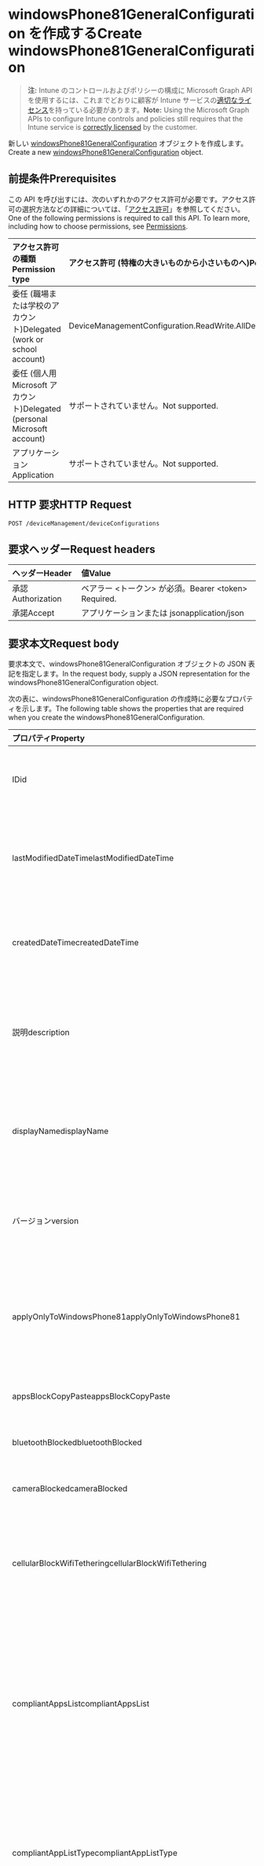 # <a name="create-windowsphone81generalconfiguration"></a><span data-ttu-id="80aaa-101">windowsPhone81GeneralConfiguration を作成する</span><span class="sxs-lookup"><span data-stu-id="80aaa-101">Create windowsPhone81GeneralConfiguration</span></span>

> <span data-ttu-id="80aaa-102">**注:** Intune のコントロールおよびポリシーの構成に Microsoft Graph API を使用するには、これまでどおりに顧客が Intune サービスの[適切なライセンス](https://go.microsoft.com/fwlink/?linkid=839381)を持っている必要があります。</span><span class="sxs-lookup"><span data-stu-id="80aaa-102">**Note:** Using the Microsoft Graph APIs to configure Intune controls and policies still requires that the Intune service is [correctly licensed](https://go.microsoft.com/fwlink/?linkid=839381) by the customer.</span></span>

<span data-ttu-id="80aaa-103">新しい [windowsPhone81GeneralConfiguration](../resources/intune_deviceconfig_windowsphone81generalconfiguration.md) オブジェクトを作成します。</span><span class="sxs-lookup"><span data-stu-id="80aaa-103">Create a new [windowsPhone81GeneralConfiguration](../resources/intune_deviceconfig_windowsphone81generalconfiguration.md) object.</span></span>
## <a name="prerequisites"></a><span data-ttu-id="80aaa-104">前提条件</span><span class="sxs-lookup"><span data-stu-id="80aaa-104">Prerequisites</span></span>
<span data-ttu-id="80aaa-p101">この API を呼び出すには、次のいずれかのアクセス許可が必要です。アクセス許可の選択方法などの詳細については、「[アクセス許可](../../../concepts/permissions_reference.md)」を参照してください。</span><span class="sxs-lookup"><span data-stu-id="80aaa-p101">One of the following permissions is required to call this API. To learn more, including how to choose permissions, see [Permissions](../../../concepts/permissions_reference.md).</span></span>

|<span data-ttu-id="80aaa-107">アクセス許可の種類</span><span class="sxs-lookup"><span data-stu-id="80aaa-107">Permission type</span></span>|<span data-ttu-id="80aaa-108">アクセス許可 (特権の大きいものから小さいものへ)</span><span class="sxs-lookup"><span data-stu-id="80aaa-108">Permissions (from most to least privileged)</span></span>|
|:---|:---|
|<span data-ttu-id="80aaa-109">委任 (職場または学校のアカウント)</span><span class="sxs-lookup"><span data-stu-id="80aaa-109">Delegated (work or school account)</span></span>|<span data-ttu-id="80aaa-110">DeviceManagementConfiguration.ReadWrite.All</span><span class="sxs-lookup"><span data-stu-id="80aaa-110">DeviceManagementConfiguration.ReadWrite.All</span></span>|
|<span data-ttu-id="80aaa-111">委任 (個人用 Microsoft アカウント)</span><span class="sxs-lookup"><span data-stu-id="80aaa-111">Delegated (personal Microsoft account)</span></span>|<span data-ttu-id="80aaa-112">サポートされていません。</span><span class="sxs-lookup"><span data-stu-id="80aaa-112">Not supported.</span></span>|
|<span data-ttu-id="80aaa-113">アプリケーション</span><span class="sxs-lookup"><span data-stu-id="80aaa-113">Application</span></span>|<span data-ttu-id="80aaa-114">サポートされていません。</span><span class="sxs-lookup"><span data-stu-id="80aaa-114">Not supported.</span></span>|

## <a name="http-request"></a><span data-ttu-id="80aaa-115">HTTP 要求</span><span class="sxs-lookup"><span data-stu-id="80aaa-115">HTTP Request</span></span>
<!-- {
  "blockType": "ignored"
}
-->
``` http
POST /deviceManagement/deviceConfigurations
```

## <a name="request-headers"></a><span data-ttu-id="80aaa-116">要求ヘッダー</span><span class="sxs-lookup"><span data-stu-id="80aaa-116">Request headers</span></span>
|<span data-ttu-id="80aaa-117">ヘッダー</span><span class="sxs-lookup"><span data-stu-id="80aaa-117">Header</span></span>|<span data-ttu-id="80aaa-118">値</span><span class="sxs-lookup"><span data-stu-id="80aaa-118">Value</span></span>|
|:---|:---|
|<span data-ttu-id="80aaa-119">承認</span><span class="sxs-lookup"><span data-stu-id="80aaa-119">Authorization</span></span>|<span data-ttu-id="80aaa-120">ベアラー &lt;トークン&gt; が必須。</span><span class="sxs-lookup"><span data-stu-id="80aaa-120">Bearer &lt;token&gt; Required.</span></span>|
|<span data-ttu-id="80aaa-121">承諾</span><span class="sxs-lookup"><span data-stu-id="80aaa-121">Accept</span></span>|<span data-ttu-id="80aaa-122">アプリケーションまたは json</span><span class="sxs-lookup"><span data-stu-id="80aaa-122">application/json</span></span>|

## <a name="request-body"></a><span data-ttu-id="80aaa-123">要求本文</span><span class="sxs-lookup"><span data-stu-id="80aaa-123">Request body</span></span>
<span data-ttu-id="80aaa-124">要求本文で、windowsPhone81GeneralConfiguration オブジェクトの JSON 表記を指定します。</span><span class="sxs-lookup"><span data-stu-id="80aaa-124">In the request body, supply a JSON representation for the windowsPhone81GeneralConfiguration object.</span></span>

<span data-ttu-id="80aaa-125">次の表に、windowsPhone81GeneralConfiguration の作成時に必要なプロパティを示します。</span><span class="sxs-lookup"><span data-stu-id="80aaa-125">The following table shows the properties that are required when you create the windowsPhone81GeneralConfiguration.</span></span>

|<span data-ttu-id="80aaa-126">プロパティ</span><span class="sxs-lookup"><span data-stu-id="80aaa-126">Property</span></span>|<span data-ttu-id="80aaa-127">型</span><span class="sxs-lookup"><span data-stu-id="80aaa-127">Type</span></span>|<span data-ttu-id="80aaa-128">説明</span><span class="sxs-lookup"><span data-stu-id="80aaa-128">Description</span></span>|
|:---|:---|:---|
|<span data-ttu-id="80aaa-129">ID</span><span class="sxs-lookup"><span data-stu-id="80aaa-129">id</span></span>|<span data-ttu-id="80aaa-130">文字列</span><span class="sxs-lookup"><span data-stu-id="80aaa-130">String</span></span>|<span data-ttu-id="80aaa-131">エンティティのキー。</span><span class="sxs-lookup"><span data-stu-id="80aaa-131">Key of the entity.</span></span> <span data-ttu-id="80aaa-132">[deviceConfiguration](../resources/intune_deviceconfig_deviceconfiguration.md) から継承します</span><span class="sxs-lookup"><span data-stu-id="80aaa-132">Inherited from [deviceConfiguration](../resources/intune_deviceconfig_deviceconfiguration.md)</span></span>|
|<span data-ttu-id="80aaa-133">lastModifiedDateTime</span><span class="sxs-lookup"><span data-stu-id="80aaa-133">lastModifiedDateTime</span></span>|<span data-ttu-id="80aaa-134">DateTimeOffset</span><span class="sxs-lookup"><span data-stu-id="80aaa-134">DateTimeOffset</span></span>|<span data-ttu-id="80aaa-135">オブジェクトが最後に変更された DateTime。</span><span class="sxs-lookup"><span data-stu-id="80aaa-135">DateTime the object was last modified.</span></span> <span data-ttu-id="80aaa-136">[deviceConfiguration](../resources/intune_deviceconfig_deviceconfiguration.md) から継承します</span><span class="sxs-lookup"><span data-stu-id="80aaa-136">Inherited from [deviceConfiguration](../resources/intune_deviceconfig_deviceconfiguration.md)</span></span>|
|<span data-ttu-id="80aaa-137">createdDateTime</span><span class="sxs-lookup"><span data-stu-id="80aaa-137">createdDateTime</span></span>|<span data-ttu-id="80aaa-138">DateTimeOffset</span><span class="sxs-lookup"><span data-stu-id="80aaa-138">DateTimeOffset</span></span>|<span data-ttu-id="80aaa-139">オブジェクトが作成された DateTime。</span><span class="sxs-lookup"><span data-stu-id="80aaa-139">DateTime the object was created.</span></span> <span data-ttu-id="80aaa-140">[deviceConfiguration](../resources/intune_deviceconfig_deviceconfiguration.md) から継承します</span><span class="sxs-lookup"><span data-stu-id="80aaa-140">Inherited from [deviceConfiguration](../resources/intune_deviceconfig_deviceconfiguration.md)</span></span>|
|<span data-ttu-id="80aaa-141">説明</span><span class="sxs-lookup"><span data-stu-id="80aaa-141">description</span></span>|<span data-ttu-id="80aaa-142">文字列</span><span class="sxs-lookup"><span data-stu-id="80aaa-142">String</span></span>|<span data-ttu-id="80aaa-143">デバイス構成について管理者が提供した説明。</span><span class="sxs-lookup"><span data-stu-id="80aaa-143">Admin provided description of the Device Configuration.</span></span> <span data-ttu-id="80aaa-144">[deviceConfiguration](../resources/intune_deviceconfig_deviceconfiguration.md) から継承します</span><span class="sxs-lookup"><span data-stu-id="80aaa-144">Inherited from [deviceConfiguration](../resources/intune_deviceconfig_deviceconfiguration.md)</span></span>|
|<span data-ttu-id="80aaa-145">displayName</span><span class="sxs-lookup"><span data-stu-id="80aaa-145">displayName</span></span>|<span data-ttu-id="80aaa-146">文字列</span><span class="sxs-lookup"><span data-stu-id="80aaa-146">String</span></span>|<span data-ttu-id="80aaa-147">デバイス構成について管理者が指定した名前。</span><span class="sxs-lookup"><span data-stu-id="80aaa-147">Admin provided name of the device configuration.</span></span> <span data-ttu-id="80aaa-148">[deviceConfiguration](../resources/intune_deviceconfig_deviceconfiguration.md) から継承します</span><span class="sxs-lookup"><span data-stu-id="80aaa-148">Inherited from [deviceConfiguration](../resources/intune_deviceconfig_deviceconfiguration.md)</span></span>|
|<span data-ttu-id="80aaa-149">バージョン</span><span class="sxs-lookup"><span data-stu-id="80aaa-149">version</span></span>|<span data-ttu-id="80aaa-150">Int32</span><span class="sxs-lookup"><span data-stu-id="80aaa-150">Int32</span></span>|<span data-ttu-id="80aaa-151">デバイス構成のバージョン。</span><span class="sxs-lookup"><span data-stu-id="80aaa-151">Version of the device configuration.</span></span> <span data-ttu-id="80aaa-152">[deviceConfiguration](../resources/intune_deviceconfig_deviceconfiguration.md) から継承します</span><span class="sxs-lookup"><span data-stu-id="80aaa-152">Inherited from [deviceConfiguration](../resources/intune_deviceconfig_deviceconfiguration.md)</span></span>|
|<span data-ttu-id="80aaa-153">applyOnlyToWindowsPhone81</span><span class="sxs-lookup"><span data-stu-id="80aaa-153">applyOnlyToWindowsPhone81</span></span>|<span data-ttu-id="80aaa-154">ブール値</span><span class="sxs-lookup"><span data-stu-id="80aaa-154">Boolean</span></span>|<span data-ttu-id="80aaa-155">このポリシーを Windows Phone 8.1 にのみ適用するかどうかを示す値。</span><span class="sxs-lookup"><span data-stu-id="80aaa-155">Value indicating whether this policy only applies to Windows Phone 8.1.</span></span> <span data-ttu-id="80aaa-156">このプロパティは読み取り専用です。</span><span class="sxs-lookup"><span data-stu-id="80aaa-156">This property is read-only.</span></span>|
|<span data-ttu-id="80aaa-157">appsBlockCopyPaste</span><span class="sxs-lookup"><span data-stu-id="80aaa-157">appsBlockCopyPaste</span></span>|<span data-ttu-id="80aaa-158">ブール値</span><span class="sxs-lookup"><span data-stu-id="80aaa-158">Boolean</span></span>|<span data-ttu-id="80aaa-159">コピー/貼り付けを禁止するかどうかを示します。</span><span class="sxs-lookup"><span data-stu-id="80aaa-159">Indicates whether or not to block copy paste.</span></span>|
|<span data-ttu-id="80aaa-160">bluetoothBlocked</span><span class="sxs-lookup"><span data-stu-id="80aaa-160">bluetoothBlocked</span></span>|<span data-ttu-id="80aaa-161">ブール値</span><span class="sxs-lookup"><span data-stu-id="80aaa-161">Boolean</span></span>|<span data-ttu-id="80aaa-162">Bluetooth をブロックするかどうかを示します。</span><span class="sxs-lookup"><span data-stu-id="80aaa-162">Indicates whether or not to block bluetooth.</span></span>|
|<span data-ttu-id="80aaa-163">cameraBlocked</span><span class="sxs-lookup"><span data-stu-id="80aaa-163">cameraBlocked</span></span>|<span data-ttu-id="80aaa-164">ブール値</span><span class="sxs-lookup"><span data-stu-id="80aaa-164">Boolean</span></span>|<span data-ttu-id="80aaa-165">カメラをブロックするかどうかを示します。</span><span class="sxs-lookup"><span data-stu-id="80aaa-165">Indicates whether or not to block camera.</span></span>|
|<span data-ttu-id="80aaa-166">cellularBlockWifiTethering</span><span class="sxs-lookup"><span data-stu-id="80aaa-166">cellularBlockWifiTethering</span></span>|<span data-ttu-id="80aaa-167">ブール値</span><span class="sxs-lookup"><span data-stu-id="80aaa-167">Boolean</span></span>|<span data-ttu-id="80aaa-168">Wi-Fi テザリングをブロックするかどうかを示します。</span><span class="sxs-lookup"><span data-stu-id="80aaa-168">Indicates whether or not to block Wi-Fi tethering.</span></span> <span data-ttu-id="80aaa-169">Wi-Fi がブロックされていれば、この値は関係ありません。</span><span class="sxs-lookup"><span data-stu-id="80aaa-169">Has no impact if Wi-Fi is blocked.</span></span>|
|<span data-ttu-id="80aaa-170">compliantAppsList</span><span class="sxs-lookup"><span data-stu-id="80aaa-170">compliantAppsList</span></span>|<span data-ttu-id="80aaa-171">[appListItem](../resources/intune_deviceconfig_applistitem.md) コレクション</span><span class="sxs-lookup"><span data-stu-id="80aaa-171">[appListItem](../resources/intune_deviceconfig_applistitem.md) collection</span></span>|<span data-ttu-id="80aaa-172">コンプライアンス内のアプリのリスト (CompliantAppListType によって制御される、許可リストまたは禁止リスト)。</span><span class="sxs-lookup"><span data-stu-id="80aaa-172">List of apps in the compliance (either allow list or block list, controlled by CompliantAppListType).</span></span> <span data-ttu-id="80aaa-173">このコレクションには、最大で 10000 個の要素を含めることができます。</span><span class="sxs-lookup"><span data-stu-id="80aaa-173">This collection can contain a maximum of 10000 elements.</span></span>|
|<span data-ttu-id="80aaa-174">compliantAppListType</span><span class="sxs-lookup"><span data-stu-id="80aaa-174">compliantAppListType</span></span>|[<span data-ttu-id="80aaa-175">appListType</span><span class="sxs-lookup"><span data-stu-id="80aaa-175">appListType</span></span>](../resources/intune_deviceconfig_applisttype.md)|<span data-ttu-id="80aaa-176">AppComplianceList 内にあるリスト。</span><span class="sxs-lookup"><span data-stu-id="80aaa-176">List that is in the AppComplianceList.</span></span> <span data-ttu-id="80aaa-177">可能な値は、`none`、`appsInListCompliant`、`appsNotInListCompliant` です。</span><span class="sxs-lookup"><span data-stu-id="80aaa-177">Possible values are: `none`, `appsInListCompliant`, `appsNotInListCompliant`.</span></span>|
|<span data-ttu-id="80aaa-178">diagnosticDataBlockSubmission</span><span class="sxs-lookup"><span data-stu-id="80aaa-178">diagnosticDataBlockSubmission</span></span>|<span data-ttu-id="80aaa-179">ブール値</span><span class="sxs-lookup"><span data-stu-id="80aaa-179">Boolean</span></span>|<span data-ttu-id="80aaa-180">診断データの送信をブロックするかどうかを示します。</span><span class="sxs-lookup"><span data-stu-id="80aaa-180">Indicates whether or not to block diagnostic data submission.</span></span>|
|<span data-ttu-id="80aaa-181">emailBlockAddingAccounts</span><span class="sxs-lookup"><span data-stu-id="80aaa-181">emailBlockAddingAccounts</span></span>|<span data-ttu-id="80aaa-182">ブール値</span><span class="sxs-lookup"><span data-stu-id="80aaa-182">Boolean</span></span>|<span data-ttu-id="80aaa-183">カスタム電子メール アカウントをブロックするかどうかを示します。</span><span class="sxs-lookup"><span data-stu-id="80aaa-183">Indicates whether or not to block custom email accounts.</span></span>|
|<span data-ttu-id="80aaa-184">locationServicesBlocked</span><span class="sxs-lookup"><span data-stu-id="80aaa-184">locationServicesBlocked</span></span>|<span data-ttu-id="80aaa-185">ブール値</span><span class="sxs-lookup"><span data-stu-id="80aaa-185">Boolean</span></span>|<span data-ttu-id="80aaa-186">位置情報サービスをブロックするかどうかを示します。</span><span class="sxs-lookup"><span data-stu-id="80aaa-186">Indicates whether or not to block location services.</span></span>|
|<span data-ttu-id="80aaa-187">microsoftAccountBlocked</span><span class="sxs-lookup"><span data-stu-id="80aaa-187">microsoftAccountBlocked</span></span>|<span data-ttu-id="80aaa-188">ブール値</span><span class="sxs-lookup"><span data-stu-id="80aaa-188">Boolean</span></span>|<span data-ttu-id="80aaa-189">Microsoft アカウントの使用を禁止するかどうかを示します。</span><span class="sxs-lookup"><span data-stu-id="80aaa-189">Indicates whether or not to block using a Microsoft Account.</span></span>|
|<span data-ttu-id="80aaa-190">nfcBlocked</span><span class="sxs-lookup"><span data-stu-id="80aaa-190">nfcBlocked</span></span>|<span data-ttu-id="80aaa-191">ブール値</span><span class="sxs-lookup"><span data-stu-id="80aaa-191">Boolean</span></span>|<span data-ttu-id="80aaa-192">近距離無線通信をブロックするかどうかを示します。</span><span class="sxs-lookup"><span data-stu-id="80aaa-192">Indicates whether or not to block Near-Field Communication.</span></span>|
|<span data-ttu-id="80aaa-193">passwordBlockSimple</span><span class="sxs-lookup"><span data-stu-id="80aaa-193">passwordBlockSimple</span></span>|<span data-ttu-id="80aaa-194">ブール値</span><span class="sxs-lookup"><span data-stu-id="80aaa-194">Boolean</span></span>|<span data-ttu-id="80aaa-195">カレンダーの同期を禁止するかどうかを示します。</span><span class="sxs-lookup"><span data-stu-id="80aaa-195">Indicates whether or not to block syncing the calendar.</span></span>|
|<span data-ttu-id="80aaa-196">passwordExpirationDays</span><span class="sxs-lookup"><span data-stu-id="80aaa-196">passwordExpirationDays</span></span>|<span data-ttu-id="80aaa-197">Int32</span><span class="sxs-lookup"><span data-stu-id="80aaa-197">Int32</span></span>|<span data-ttu-id="80aaa-198">パスワードの有効期限が切れるまでの日数。</span><span class="sxs-lookup"><span data-stu-id="80aaa-198">Number of days before the password expires.</span></span>|
|<span data-ttu-id="80aaa-199">passwordMinimumLength</span><span class="sxs-lookup"><span data-stu-id="80aaa-199">passwordMinimumLength</span></span>|<span data-ttu-id="80aaa-200">Int32</span><span class="sxs-lookup"><span data-stu-id="80aaa-200">Int32</span></span>|<span data-ttu-id="80aaa-201">パスワードの最小の長さ。</span><span class="sxs-lookup"><span data-stu-id="80aaa-201">Minimum length of passwords.</span></span>|
|<span data-ttu-id="80aaa-202">passwordMinutesOfInactivityBeforeScreenTimeout</span><span class="sxs-lookup"><span data-stu-id="80aaa-202">passwordMinutesOfInactivityBeforeScreenTimeout</span></span>|<span data-ttu-id="80aaa-203">Int32</span><span class="sxs-lookup"><span data-stu-id="80aaa-203">Int32</span></span>|<span data-ttu-id="80aaa-204">画面がタイムアウトになるまでの非アクティブ時間 (分)。</span><span class="sxs-lookup"><span data-stu-id="80aaa-204">Minutes of inactivity before screen timeout.</span></span>|
|<span data-ttu-id="80aaa-205">passwordMinimumCharacterSetCount</span><span class="sxs-lookup"><span data-stu-id="80aaa-205">passwordMinimumCharacterSetCount</span></span>|<span data-ttu-id="80aaa-206">Int32</span><span class="sxs-lookup"><span data-stu-id="80aaa-206">Int32</span></span>|<span data-ttu-id="80aaa-207">パスワードが含まなければならない文字セットの数。</span><span class="sxs-lookup"><span data-stu-id="80aaa-207">Number of character sets a password must contain.</span></span>|
|<span data-ttu-id="80aaa-208">passwordPreviousPasswordBlockCount</span><span class="sxs-lookup"><span data-stu-id="80aaa-208">passwordPreviousPasswordBlockCount</span></span>|<span data-ttu-id="80aaa-209">Int32</span><span class="sxs-lookup"><span data-stu-id="80aaa-209">Int32</span></span>|<span data-ttu-id="80aaa-210">ブロックする、以前のパスワードの数。</span><span class="sxs-lookup"><span data-stu-id="80aaa-210">Number of previous passwords to block.</span></span> <span data-ttu-id="80aaa-211">有効な値は 0 から 24 までです</span><span class="sxs-lookup"><span data-stu-id="80aaa-211">Valid values 0 to 24</span></span>|
|<span data-ttu-id="80aaa-212">passwordSignInFailureCountBeforeFactoryReset</span><span class="sxs-lookup"><span data-stu-id="80aaa-212">passwordSignInFailureCountBeforeFactoryReset</span></span>|<span data-ttu-id="80aaa-213">Int32</span><span class="sxs-lookup"><span data-stu-id="80aaa-213">Int32</span></span>|<span data-ttu-id="80aaa-214">出荷時の設定にリセットされるまでの、失敗が許可されるサインインの回数。</span><span class="sxs-lookup"><span data-stu-id="80aaa-214">Number of sign in failures allowed before factory reset.</span></span>|
|<span data-ttu-id="80aaa-215">passwordRequiredType</span><span class="sxs-lookup"><span data-stu-id="80aaa-215">passwordRequiredType</span></span>|[<span data-ttu-id="80aaa-216">requiredPasswordType</span><span class="sxs-lookup"><span data-stu-id="80aaa-216">requiredPasswordType</span></span>](../resources/intune_deviceconfig_requiredpasswordtype.md)|<span data-ttu-id="80aaa-217">必要なパスワードの種類。</span><span class="sxs-lookup"><span data-stu-id="80aaa-217">Password type that is required.</span></span> <span data-ttu-id="80aaa-218">可能な値は、`deviceDefault`、`alphanumeric`、`numeric` です。</span><span class="sxs-lookup"><span data-stu-id="80aaa-218">Possible values are: `deviceDefault`, `alphanumeric`, `numeric`.</span></span>|
|<span data-ttu-id="80aaa-219">passwordRequired</span><span class="sxs-lookup"><span data-stu-id="80aaa-219">passwordRequired</span></span>|<span data-ttu-id="80aaa-220">ブール値</span><span class="sxs-lookup"><span data-stu-id="80aaa-220">Boolean</span></span>|<span data-ttu-id="80aaa-221">パスワードを要求するかどうかを指定します。</span><span class="sxs-lookup"><span data-stu-id="80aaa-221">Indicates whether or not to require a password.</span></span>|
|<span data-ttu-id="80aaa-222">screenCaptureBlocked</span><span class="sxs-lookup"><span data-stu-id="80aaa-222">screenCaptureBlocked</span></span>|<span data-ttu-id="80aaa-223">ブール値</span><span class="sxs-lookup"><span data-stu-id="80aaa-223">Boolean</span></span>|<span data-ttu-id="80aaa-224">スクリーンショットを禁止するかどうかを示します。</span><span class="sxs-lookup"><span data-stu-id="80aaa-224">Indicates whether or not to block screenshots.</span></span>|
|<span data-ttu-id="80aaa-225">storageBlockRemovableStorage</span><span class="sxs-lookup"><span data-stu-id="80aaa-225">storageBlockRemovableStorage</span></span>|<span data-ttu-id="80aaa-226">ブール値</span><span class="sxs-lookup"><span data-stu-id="80aaa-226">Boolean</span></span>|<span data-ttu-id="80aaa-227">リムーバブル記憶域をブロックするかどうかを示します。</span><span class="sxs-lookup"><span data-stu-id="80aaa-227">Indicates whether or not to block removable storage.</span></span>|
|<span data-ttu-id="80aaa-228">storageRequireEncryption</span><span class="sxs-lookup"><span data-stu-id="80aaa-228">storageRequireEncryption</span></span>|<span data-ttu-id="80aaa-229">ブール値</span><span class="sxs-lookup"><span data-stu-id="80aaa-229">Boolean</span></span>|<span data-ttu-id="80aaa-230">暗号化が必要かどうかを示します。</span><span class="sxs-lookup"><span data-stu-id="80aaa-230">Indicates whether or not to require encryption.</span></span>|
|<span data-ttu-id="80aaa-231">webBrowserBlocked</span><span class="sxs-lookup"><span data-stu-id="80aaa-231">webBrowserBlocked</span></span>|<span data-ttu-id="80aaa-232">ブール値</span><span class="sxs-lookup"><span data-stu-id="80aaa-232">Boolean</span></span>|<span data-ttu-id="80aaa-233">Web ブラウザーをブロックするかどうかを示します。</span><span class="sxs-lookup"><span data-stu-id="80aaa-233">Indicates whether or not to block the web browser.</span></span>|
|<span data-ttu-id="80aaa-234">wifiBlocked</span><span class="sxs-lookup"><span data-stu-id="80aaa-234">wifiBlocked</span></span>|<span data-ttu-id="80aaa-235">ブール値</span><span class="sxs-lookup"><span data-stu-id="80aaa-235">Boolean</span></span>|<span data-ttu-id="80aaa-236">Wi-Fi をブロックするかどうかを示します。</span><span class="sxs-lookup"><span data-stu-id="80aaa-236">Indicates whether or not to block Wi-Fi.</span></span>|
|<span data-ttu-id="80aaa-237">wifiBlockAutomaticConnectHotspots</span><span class="sxs-lookup"><span data-stu-id="80aaa-237">wifiBlockAutomaticConnectHotspots</span></span>|<span data-ttu-id="80aaa-238">ブール値</span><span class="sxs-lookup"><span data-stu-id="80aaa-238">Boolean</span></span>|<span data-ttu-id="80aaa-239">Wi-Fi ホットスポットへの自動接続をブロックするかどうかを示します。</span><span class="sxs-lookup"><span data-stu-id="80aaa-239">Indicates whether or not to block automatically connecting to Wi-Fi hotspots.</span></span> <span data-ttu-id="80aaa-240">Wi-Fi がブロックされていれば、この値は関係ありません。</span><span class="sxs-lookup"><span data-stu-id="80aaa-240">Has no impact if Wi-Fi is blocked.</span></span>|
|<span data-ttu-id="80aaa-241">wifiBlockHotspotReporting</span><span class="sxs-lookup"><span data-stu-id="80aaa-241">wifiBlockHotspotReporting</span></span>|<span data-ttu-id="80aaa-242">ブール値</span><span class="sxs-lookup"><span data-stu-id="80aaa-242">Boolean</span></span>|<span data-ttu-id="80aaa-243">Wi-Fi ホットスポット レポートをブロックするかどうかを示します。</span><span class="sxs-lookup"><span data-stu-id="80aaa-243">Indicates whether or not to block Wi-Fi hotspot reporting.</span></span> <span data-ttu-id="80aaa-244">Wi-Fi がブロックされていれば、この値は関係ありません。</span><span class="sxs-lookup"><span data-stu-id="80aaa-244">Has no impact if Wi-Fi is blocked.</span></span>|
|<span data-ttu-id="80aaa-245">windowsStoreBlocked</span><span class="sxs-lookup"><span data-stu-id="80aaa-245">windowsStoreBlocked</span></span>|<span data-ttu-id="80aaa-246">ブール値</span><span class="sxs-lookup"><span data-stu-id="80aaa-246">Boolean</span></span>|<span data-ttu-id="80aaa-247">Windows ストアをブロックするかどうかを示します。</span><span class="sxs-lookup"><span data-stu-id="80aaa-247">Indicates whether or not to block the Windows Store.</span></span>|



## <a name="response"></a><span data-ttu-id="80aaa-248">応答</span><span class="sxs-lookup"><span data-stu-id="80aaa-248">Response</span></span>
<span data-ttu-id="80aaa-249">成功した場合、このメソッドは `201 Created` 応答コードと、応答本文で [windowsPhone81GeneralConfiguration](../resources/intune_deviceconfig_windowsphone81generalconfiguration.md) オブジェクトを返します。</span><span class="sxs-lookup"><span data-stu-id="80aaa-249">If successful, this method returns a `201 Created` response code and a [windowsPhone81GeneralConfiguration](../resources/intune_deviceconfig_windowsphone81generalconfiguration.md) object in the response body.</span></span>

## <a name="example"></a><span data-ttu-id="80aaa-250">例</span><span class="sxs-lookup"><span data-stu-id="80aaa-250">Example</span></span>
### <a name="request"></a><span data-ttu-id="80aaa-251">要求</span><span class="sxs-lookup"><span data-stu-id="80aaa-251">Request</span></span>
<span data-ttu-id="80aaa-252">以下は、要求の例です。</span><span class="sxs-lookup"><span data-stu-id="80aaa-252">Here is an example of the request.</span></span>
``` http
POST https://graph.microsoft.com/v1.0/deviceManagement/deviceConfigurations
Content-type: application/json
Content-length: 1525

{
  "@odata.type": "#microsoft.graph.windowsPhone81GeneralConfiguration",
  "lastModifiedDateTime": "2017-01-01T00:00:35.1329464-08:00",
  "description": "Description value",
  "displayName": "Display Name value",
  "version": 7,
  "applyOnlyToWindowsPhone81": true,
  "appsBlockCopyPaste": true,
  "bluetoothBlocked": true,
  "cameraBlocked": true,
  "cellularBlockWifiTethering": true,
  "compliantAppsList": [
    {
      "@odata.type": "microsoft.graph.appListItem",
      "name": "Name value",
      "publisher": "Publisher value",
      "appStoreUrl": "https://example.com/appStoreUrl/",
      "appId": "App Id value"
    }
  ],
  "compliantAppListType": "appsInListCompliant",
  "diagnosticDataBlockSubmission": true,
  "emailBlockAddingAccounts": true,
  "locationServicesBlocked": true,
  "microsoftAccountBlocked": true,
  "nfcBlocked": true,
  "passwordBlockSimple": true,
  "passwordExpirationDays": 6,
  "passwordMinimumLength": 5,
  "passwordMinutesOfInactivityBeforeScreenTimeout": 14,
  "passwordMinimumCharacterSetCount": 0,
  "passwordPreviousPasswordBlockCount": 2,
  "passwordSignInFailureCountBeforeFactoryReset": 12,
  "passwordRequiredType": "alphanumeric",
  "passwordRequired": true,
  "screenCaptureBlocked": true,
  "storageBlockRemovableStorage": true,
  "storageRequireEncryption": true,
  "webBrowserBlocked": true,
  "wifiBlocked": true,
  "wifiBlockAutomaticConnectHotspots": true,
  "wifiBlockHotspotReporting": true,
  "windowsStoreBlocked": true
}
```

### <a name="response"></a><span data-ttu-id="80aaa-253">応答</span><span class="sxs-lookup"><span data-stu-id="80aaa-253">Response</span></span>
<span data-ttu-id="80aaa-p116">以下は、応答の例です。注:簡潔にするために、ここに示す応答オブジェクトは切り詰められている場合があります。すべてのプロパティは実際の呼び出しから返されます。</span><span class="sxs-lookup"><span data-stu-id="80aaa-p116">Here is an example of the response. Note: The response object shown here may be truncated for brevity. All of the properties will be returned from an actual call.</span></span>
``` http
HTTP/1.1 201 Created
Content-Type: application/json
Content-Length: 1633

{
  "@odata.type": "#microsoft.graph.windowsPhone81GeneralConfiguration",
  "id": "f5e0e34d-e34d-f5e0-4de3-e0f54de3e0f5",
  "lastModifiedDateTime": "2017-01-01T00:00:35.1329464-08:00",
  "createdDateTime": "2017-01-01T00:02:43.5775965-08:00",
  "description": "Description value",
  "displayName": "Display Name value",
  "version": 7,
  "applyOnlyToWindowsPhone81": true,
  "appsBlockCopyPaste": true,
  "bluetoothBlocked": true,
  "cameraBlocked": true,
  "cellularBlockWifiTethering": true,
  "compliantAppsList": [
    {
      "@odata.type": "microsoft.graph.appListItem",
      "name": "Name value",
      "publisher": "Publisher value",
      "appStoreUrl": "https://example.com/appStoreUrl/",
      "appId": "App Id value"
    }
  ],
  "compliantAppListType": "appsInListCompliant",
  "diagnosticDataBlockSubmission": true,
  "emailBlockAddingAccounts": true,
  "locationServicesBlocked": true,
  "microsoftAccountBlocked": true,
  "nfcBlocked": true,
  "passwordBlockSimple": true,
  "passwordExpirationDays": 6,
  "passwordMinimumLength": 5,
  "passwordMinutesOfInactivityBeforeScreenTimeout": 14,
  "passwordMinimumCharacterSetCount": 0,
  "passwordPreviousPasswordBlockCount": 2,
  "passwordSignInFailureCountBeforeFactoryReset": 12,
  "passwordRequiredType": "alphanumeric",
  "passwordRequired": true,
  "screenCaptureBlocked": true,
  "storageBlockRemovableStorage": true,
  "storageRequireEncryption": true,
  "webBrowserBlocked": true,
  "wifiBlocked": true,
  "wifiBlockAutomaticConnectHotspots": true,
  "wifiBlockHotspotReporting": true,
  "windowsStoreBlocked": true
}
```








